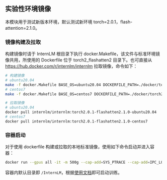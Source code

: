 ## 实验性环境镜像
本模块用于测试新版本环境，默认测试新环境 torch=2.0.1，flash-attention=2.1.0。

### 镜像构建及拉取
构建镜像时请于 InternLM 根目录下执行 docker.Makefile，该文件与标准环境镜像共用，所使用的 Dockerfile 位于 torch2_flashatten2 目录下。也可直接从 https://hub.docker.com/r/internlm/internlm 拉取镜像，命令如下：
```bash
# 构建镜像
# ubuntu20.04
make -f docker.Makefile BASE_OS=ubuntu20.04 DOCKERFILE_PATH=./docker/torch2_flashatten2/Dockerfile-ubuntu PYTORCH_VERSION=2.0.1 TORCHVISION_VERSION=0.15.2 TORCHAUDIO_VERSION=2.0.2 FLASH_ATTEN_VERSION=2.1.0
# centos7
make -f docker.Makefile BASE_OS=centos7 DOCKERFILE_PATH=./docker/torch2_flashatten2/Dockerfile-centos PYTORCH_VERSION=2.0.1 TORCHVISION_VERSION=0.15.2 TORCHAUDIO_VERSION=2.0.2 FLASH_ATTEN_VERSION=2.1.0

# 拉取镜像
# ubuntu20.04
docker pull internlm/internlm:torch2.0.1-flashatten2.1.0-ubuntu20.04
# centos7
docker pull internlm/internlm:torch2.0.1-flashatten2.1.0-centos7
```

### 容器启动
对于使用 dockerfile 构建或拉取的本地标准镜像，使用如下命令启动并进入容器：
```bash
docker run --gpus all -it -m 500g --cap-add=SYS_PTRACE --cap-add=IPC_LOCK --shm-size 20g --network=host --name myinternlm internlm/internlm:experiment-torch2.0.1-flashatten2.1.0-centos7 bash
```
容器内默认目录即 `/InternLM`，根据[使用文档](../doc/usage.md)即可启动训练。